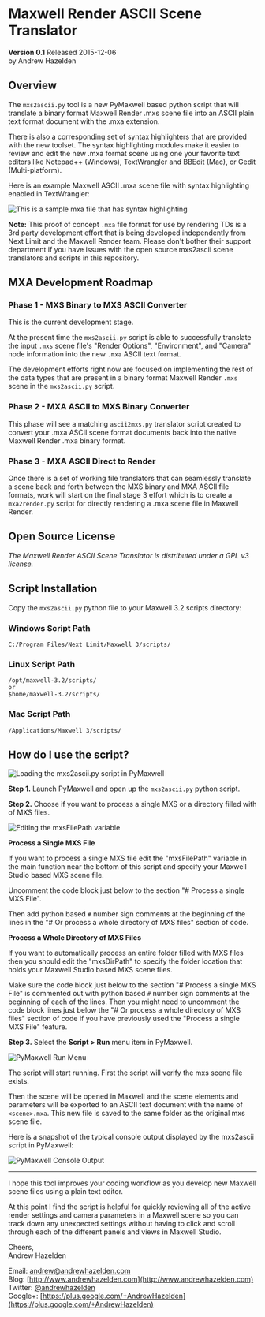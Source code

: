# Maxwell Render ASCII Scene Translator #
**Version 0.1** Released 2015-12-06  
by Andrew Hazelden  

## Overview ##

The `mxs2ascii.py` tool is a new PyMaxwell based python script that will translate a binary format Maxwell Render .mxs scene file into an ASCII plain text format document with the .mxa extension.

There is also a corresponding set of syntax highlighters that are provided with the new toolset. The syntax highlighting modules make it easier to review and edit the new .mxa format scene using one your favorite text editors like Notepad++ (Windows), TextWrangler and BBEdit (Mac), or Gedit (Multi-platform).

Here is an example Maxwell ASCII .mxa scene file with syntax highlighting enabled in TextWrangler:

![This is a sample mxa file that has syntax highlighting](images/mxa_syntax_highlighting.png)

**Note:** This proof of concept `.mxa` file format for use by rendering TDs is a 3rd party development effort that is being developed independently from Next Limit and the Maxwell Render team. Please don't bother their support department if you have issues with the open source mxs2ascii scene translators and scripts in this repository.

## MXA Development Roadmap ##

### Phase 1 - MXS Binary to MXS ASCII Converter ###
This is the current development stage.

At the present time the `mxs2ascii.py` script is able to successfully translate the input `.mxs` scene file's "Render Options", "Environment", and "Camera" node information into the new `.mxa` ASCII text format. 

The development efforts right now are focused on implementing the rest of the data types that are present in a binary format Maxwell Render `.mxs` scene in the `mxs2ascii.py` script.

### Phase 2 - MXA ASCII to MXS Binary Converter ###

This phase will see a matching `ascii2mxs.py` translator script created to convert your .mxa ASCII scene format documents back into the native Maxwell Render .mxa binary format.

### Phase 3 - MXA ASCII Direct to Render ###

Once there is a set of working file translators that can seamlessly translate a scene back and forth between the MXS binary and MXA ASCII file formats, work will start on the final stage 3 effort which is to create a `mxa2render.py` script for directly rendering a .mxa scene file in Maxwell Render.

## Open Source License ##

*The Maxwell Render ASCII Scene Translator is distributed under a GPL v3 license.*

## Script Installation ##

Copy the `mxs2ascii.py` python file to your Maxwell 3.2 scripts directory:

### Windows Script Path ###

    C:/Program Files/Next Limit/Maxwell 3/scripts/

### Linux Script Path ###

    /opt/maxwell-3.2/scripts/
    or
    $home/maxwell-3.2/scripts/

### Mac Script Path ###

    /Applications/Maxwell 3/scripts/

## How do I use the script? ##

![Loading the mxs2ascii.py script in PyMaxwell](images/pymaxwell_view.png)

**Step 1.** Launch PyMaxwell and open up the `mxs2ascii.py` python script.

**Step 2.** Choose if you want to process a single MXS or a directory filled with of MXS files.

![Editing the mxsFilePath variable](images/editing-the-mxs-file-path.png)

**Process a Single MXS File**

If you want to process a single MXS file edit the "mxsFilePath" variable in the main function near the bottom of this script and specify your Maxwell Studio based MXS scene file.

Uncomment the code block just below to the section "# Process a single MXS File".

Then add python based `#` number sign comments at the beginning of the lines in the "# Or process a whole directory of MXS files" section of code.

**Process a Whole Directory of MXS Files**

If you want to automatically process an entire folder filled with MXS files then you should edit the "mxsDirPath" to specify the folder location that holds your Maxwell Studio based MXS scene files.

Make sure the code block just below to the section "# Process a single MXS File" is commented out with python based `#` number sign comments at the beginning of each of the lines. Then you might need to uncomment the code block lines just below the "# Or process a whole directory of MXS files" section of code if you have previously used the "Process a single MXS File" feature.

**Step 3.** Select the **Script > Run** menu item in PyMaxwell.

![PyMaxwell Run Menu](images/pymaxwell-run-menu.png)

The script will start running. First the script will verify the mxs scene file exists.

Then the scene will be opened in Maxwell and the scene elements and parameters will be exported to an ASCII text document with the name of `<scene>.mxa`. This new file is saved to the same folder as the original mxs scene file.

Here is a snapshot of the typical console output displayed by the mxs2ascii script in PyMaxwell:

![PyMaxwell Console Output](images/pymaxwell-console-output.png)


* * *

I hope this tool improves your coding workflow as you develop new Maxwell scene files using a plain text editor.

At this point I find the script is helpful for quickly reviewing all of the active render settings and camera parameters in a Maxwell scene so you can track down any unexpected settings without having to click and scroll through each of the different panels and views in Maxwell Studio.

Cheers,  
Andrew Hazelden

Email: [andrew@andrewhazelden.com](mailto:andrew@andrewhazelden.com)   
Blog: [http://www.andrewhazelden.com](http://www.andrewhazelden.com)  
Twitter: [@andrewhazelden](https://twitter.com/andrewhazelden)  
Google+: [https://plus.google.com/+AndrewHazelden](https://plus.google.com/+AndrewHazelden)
